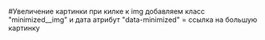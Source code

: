 #Увеличение картинки при килке
к img добавляем класс "minimized__img" и дата атрибут "data-minimized" = ссылка на большую картинку
